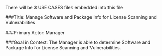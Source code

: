 There will be 3 USE CASES files embedded into this file

###Title: Manage Software and Package Info for License Scanning and Vulnerabilities

###Primary Actor: Manager

###Goal in Context: The Manager is able to determine Software and Package Info for License Scanning and Vulnerabilities.



